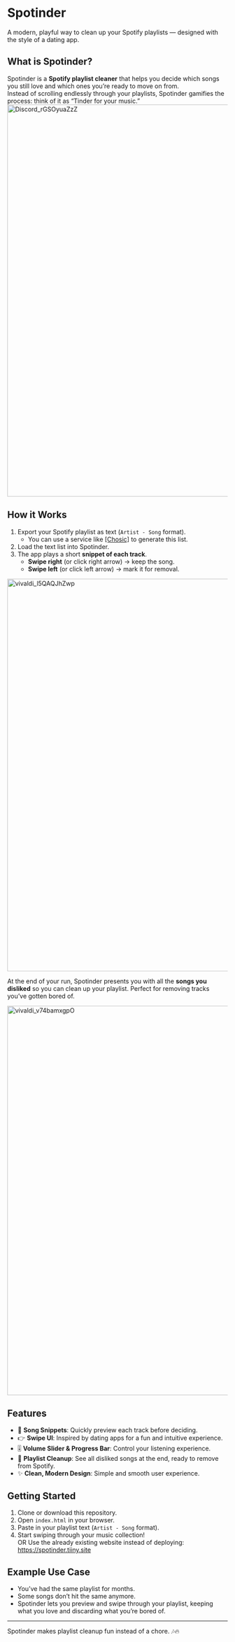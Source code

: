 # Spotinder
A modern, playful way to clean up your Spotify playlists — designed with the style of a dating app.

## What is Spotinder?
Spotinder is a **Spotify playlist cleaner** that helps you decide which songs you still love and which ones you’re ready to move on from.  
Instead of scrolling endlessly through your playlists, Spotinder gamifies the process: think of it as “Tinder for your music.”
<img width="1922" height="897" alt="Discord_rGSOyuaZzZ" src="https://github.com/user-attachments/assets/6ca816da-b0a0-4a6e-b7ec-36b423717bd7" />

## How it Works
1. Export your Spotify playlist as text (`Artist - Song` format).  
   - You can use a service like [[Chosic]](https://www.chosic.com/spotify-playlist-exporter/) to generate this list.  
2. Load the text list into Spotinder.  
3. The app plays a short **snippet of each track**.  
   - **Swipe right** (or click right arrow) → keep the song.  
   - **Swipe left** (or click left arrow) → mark it for removal.  
<img width="1920" height="898" alt="vivaldi_l5QAQJhZwp" src="https://github.com/user-attachments/assets/1ba79f79-7485-4410-96c0-047ed1fab868" />

At the end of your run, Spotinder presents you with all the **songs you disliked** so you can clean up your playlist. Perfect for removing tracks you’ve gotten bored of.

<img width="1915" height="891" alt="vivaldi_v74bamxgpO" src="https://github.com/user-attachments/assets/b50e805e-cdbe-4da3-8ff3-2d846d2ef360" />

## Features
- 🎵 **Song Snippets**: Quickly preview each track before deciding.  
- 👉 **Swipe UI**: Inspired by dating apps for a fun and intuitive experience.  
- 🎚 **Volume Slider & Progress Bar**: Control your listening experience.  
- 🧹 **Playlist Cleanup**: See all disliked songs at the end, ready to remove from Spotify.  
- ✨ **Clean, Modern Design**: Simple and smooth user experience.  

## Getting Started
1. Clone or download this repository.  
2. Open `index.html` in your browser.  
3. Paste in your playlist text (`Artist - Song` format).  
4. Start swiping through your music collection!  
OR
Use the already existing website instead of deploying: https://spotinder.tiiny.site

## Example Use Case
- You’ve had the same playlist for months.  
- Some songs don’t hit the same anymore.  
- Spotinder lets you preview and swipe through your playlist, keeping what you love and discarding what you’re bored of.  

---
Spotinder makes playlist cleanup fun instead of a chore. 🎶🔥
